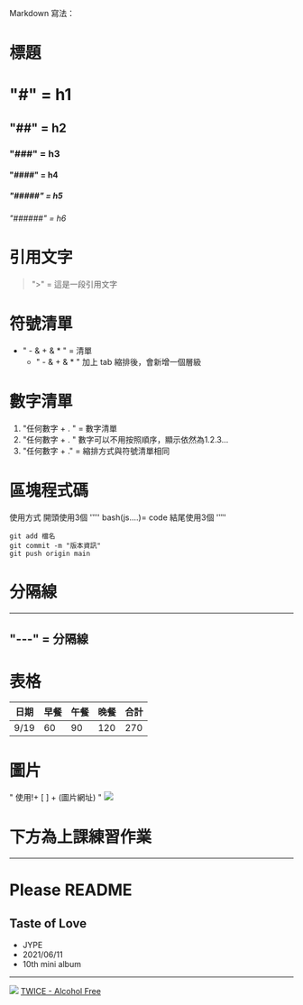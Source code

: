 Markdown 寫法：

# 標題
# "#" = h1
## "##" = h2
### "###" = h3
#### "####" = h4
##### "#####" = h5
###### "######" = h6

# 引用文字
> ">" = 這是一段引用文字

# 符號清單
- " - & + & * " = 清單
    - " - & + & * "  加上 tab 縮排後，會新增一個層級

# 數字清單
1. "任何數字 + . " = 數字清單
3. "任何數字 + . " 數字可以不用按照順序，顯示依然為1.2.3...
5. "任何數字 + ." = 縮排方式與符號清單相同

# 區塊程式碼
使用方式 
開頭使用3個 '‵‵‵' bash(js....)=
    code
結尾使用3個 '‵‵‵'

```bash=
git add 檔名
git commit -m "版本資訊"
git push origin main 
```

# 分隔線
--- 
"---" = 分隔線
---

# 表格
| 日期 | 早餐 | 午餐 | 晚餐 | 合計 |
|-------|------|------|------|------|
| 9/19 |  60  |  90  |  120 |  270 |

# 圖片
" 使用!+ [ ] + (圖片網址) "
![](https://pbs.twimg.com/profile_images/1389052581121466369/SDvbkP06.jpg)



# 下方為上課練習作業
--- 

# Please README

Taste of Love
---
- JYPE
- 2021/06/11
- 10th mini album
---

![](https://www.allkpop.com/upload/2021/06/content/231440/web_data/allkpop_1624474112_untitled-1.jpg)
[TWICE - Alcohol Free](https://www.youtube.com/watch?v=XA2YEHn-A8Q&ab_channel=JYPEntertainment)
